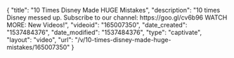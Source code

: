 {
    "title": "10 Times Disney Made HUGE Mistakes",
    "description": "10 times Disney messed up. Subscribe to our channel: https:\/\/goo.gl\/cv6b96 WATCH MORE: New Videos!",
    "videoid": "165007350",
    "date_created": "1537484376",
    "date_modified": "1537484376",
    "type": "captivate",
    "layout": "video",
    "url": "\/v\/10-times-disney-made-huge-mistakes\/165007350"
}